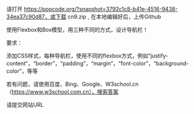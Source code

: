 请打开 https://popcode.org/?snapshot=3792c1c8-b41e-4516-9438-34ea37c90d87，或下载 cn9.zip , 在本地编辑好后，上传Github

使用Flexbox和Box模型，用三种不同的方式，设计导航栏！

要求：

添加CSS样式，每种导航栏，使用不同的flexbox方式，例如“justify-content”，“border”，“padding”，“margin”，“font-color”，“background-color”，等等

若有问题，请使用百度、Bing、Google、W3school.cn （https://www.w3school.com.cn），搜索答案

请提交网站URL